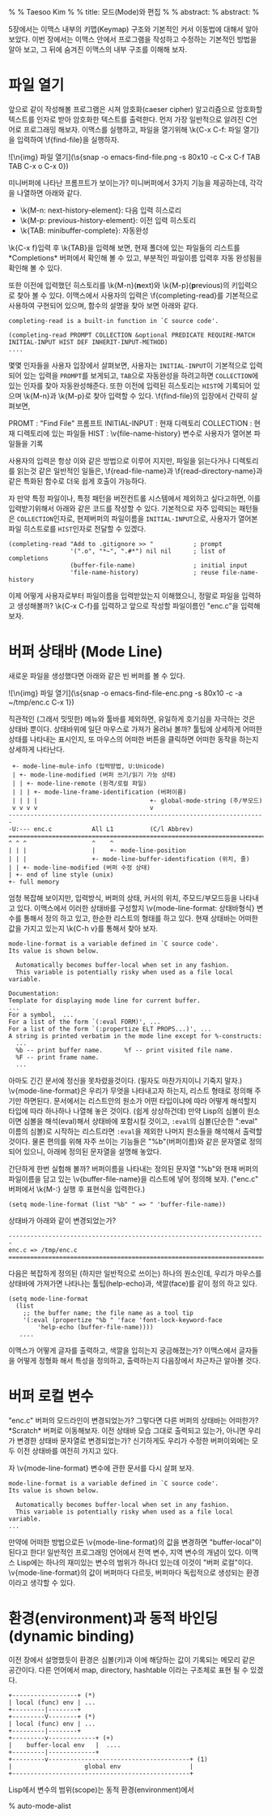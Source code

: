%
% Taesoo Kim
%
% title: 모드(Mode)와 편집
%
% abstract: 
% abstract: 
%

5장에서는 이맥스 내부의 키맵(Keymap) 구조와 기본적인 커서 이동법에 대해서 알아
보았다. 이번 장에서는 이맥스 안에서 프로그램을 작성하고 수정하는 기본적인 방법을
알아 보고, 그 뒤에 숨겨진 이맥스의 내부 구조를 이해해 보자.

# 파일 열기

앞으로 같이 작성해볼 프로그램은 시져 암호화(caeser cipher) 알고리즘으로 암호화할
텍스트를 인자로 받아 암호화한 텍스트를 출력한다. 먼저 가장 일반적으로 알려진
C언어로 프로그래밍 해보자. 이맥스를 실행하고, 파일을 열기위해 \k{C-x C-f:
파일 열기}을 입력하여 \f{find-file}을 실행하자.

![\n{img} 파일 열기](\s{snap -o emacs-find-file.png -s 80x10 -c
    C-x C-f TAB TAB C-x o C-x 0})

미니버퍼에 나타난 프롬프트가 보이는가? 미니버퍼에서 3가지 기능을 제공하는데,
각각을 나열하면 아래와 같다.

- \k{M-n: next-history-element}: 다음 입력 히스로리
- \k{M-p: previous-history-element}: 이전 입력 히스토리
- \k{TAB: minibuffer-complete}: 자동완성

\k{C-x f}입력 후 \k{TAB}을 입력해 보면, 현재 폴더에 있는 파일들의 리스트를
\*Completions\* 버퍼에서 확인해 볼 수 있고, 부분적인 파일이름 입력후 자동
완성됨을 확인해 볼 수 있다.

또한 이전에 입력했던 히스토리를 \k{M-n}(**n**ext)와 \k{M-p}(**p**revious)의
키입력으로 찾아 볼 수 있다. 이맥스에서 사용자의 입력은 \f{completing-read}를
기본적으로 사용하여 구현되어 있으며, 함수의 설명을 찾아 보면 아래와 같다.

    completing-read is a built-in function in `C source code'.
    
    (completing-read PROMPT COLLECTION &optional PREDICATE REQUIRE-MATCH
    INITIAL-INPUT HIST DEF INHERIT-INPUT-METHOD)
    ....

몇몇 인자들을 사용자 입장에서 살펴보면, 사용자는 `INITIAL-INPUT`이 기본적으로
입력되어 있는 입력을 `PROMPT`를 보게되고, `TAB`으로 자동완성을 하려고하면
`COLLECTION`에 있는 인자를 찾아 자동완성해준다. 또한 이전에 입력된 히스토리는
`HIST`에 기록되어 있으며 \k{M-n}과 \k{M-p}로 찾아 입력할 수 있다. \f{find-file}의
입장에서 간략히 살펴보면,

PROMT
:    "Find File" 프롬프트
INITIAL-INPUT
:    현재 디렉토리
COLLECTION
:    현재 디렉토리에 있는 파일들
HIST
:    \v{file-name-history} 변수로 사용자가 열어본 파일들을 기록

사용자의 입력은 항상 이와 같은 방법으로 이루어 지지만, 파일을 읽는다거나
디렉토리를 읽는것 같은 일반적인 일들은, \f{read-file-name}과
\f{read-directory-name}과 같은 특화된 함수로 더욱 쉽게 호출이 가능하다. 

자 만약 특정 파일이나, 특정 패턴을 버전컨트롤 시스템에서 제외하고 싶다고하면,
이를 입력받기위해서 아래와 같은 코드를 작성할 수 있다. 기본적으로 자주 입력되는
패턴들은 `COLLECTION`인자로, 현제버퍼의 파일이름을 `INITIAL-INPUT`으로, 사용자가
열어본 파일 히스트로를 `HIST`인자로 전달할 수 있겠다.

~~~~~~~~~~~~~~~~~~~~~~~~~~~~~~~~~~~~~~~~~~~~~~~~~~~~~~~~~~~~~~~~~~~~~~{.scheme}
(completing-read "Add to .gitignore >> "           ; prompt
                 '(".o", "*~", ".#*") nil nil      ; list of completions
                 (buffer-file-name)                ; initial input
                 'file-name-history)               ; reuse file-name-history
~~~~~~~~~~~~~~~~~~~~~~~~~~~~~~~~~~~~~~~~~~~~~~~~~~~~~~~~~~~~~~~~~~~~~~~~~~~~~~~

이제 어떻게 사용자로부터 파일이름을 입력받았는지 이해했으니, 정말로 파일을
입력하고 생성해볼까? \k{C-x C-f}를 입력하고 앞으로 작성할 파일이름인 "enc.c"을
입력해보자.

# 버퍼 상태바 (Mode Line)

새로운 파일을 생성했다면 아래와 같은 빈 버퍼를 볼 수 있다. 

![\n{img} 파일 열기](\s{snap -o emacs-find-file-enc.png -s 80x10 
    -c -a ~/tmp/enc.c C-x 1})

직관적인 (그래서 밋밋한) 메뉴와 툴바를 제외하면, 유일하게 호기심을 자극하는 것은
상태바 뿐이다. 상태바위에 일단 마우스로 가져가 올려놔 볼까? 툴팁에 상세하게
어떠한 상태를 나타내는 표시인지, 또 마우스의 어떠한 버튼을 클릭하면 어떠한
동작을 하는지 상세하게 나타난다.

     +- mode-line-mule-info (입력방법, U:Unicode)
     | +- mode-line-modified (버퍼 쓰기/읽기 가능 상태)
     | | +- mode-line-remote (원격/로컬 파일)
     | | | +- mode-line-frame-identification (버퍼이름)
     | | | |                               +- global-mode-string (주/부모드)
     v v v v                               v               
    -----------------------------------------------------------------------
    -U:--- enc.c           All L1          (C/l Abbrev)
    =======================================================================
    ^ ^ ^                  ^    ^            
    | | |                  |    +- mode-line-position
    | | |                  +- mode-line-buffer-identification (위치, 줄)
    | | +- mode-line-modified (버퍼 수정 상태)
    | +- end of line style (unix)
    +- full memory

엄청 복잡해 보이지만, 입력방식, 버퍼의 상태, 커서의 위치, 주모드/부모드등을
나타내고 있다. 이맥스에서 이러한 상태바를 구성할지 \v{mode-line-format:
상태바형식} 변수를 통해서 정의 하고 있고, 한순한 리스트의 형태를 하고 있다. 현재
상태바는 어떠한 값을 가지고 있는지 \k{C-h v}를 통해서 찾아 보자.

    mode-line-format is a variable defined in `C source code'.
    Its value is shown below.
    
      Automatically becomes buffer-local when set in any fashion.
      This variable is potentially risky when used as a file local variable.
    
    Documentation:
    Template for displaying mode line for current buffer.
    ...
    For a symbol,  ...
    For a list of the form `(:eval FORM)', ...
    For a list of the form `(:propertize ELT PROPS...)', ...
    A string is printed verbatim in the mode line except for %-constructs:
      ...
      %b -- print buffer name.      %f -- print visited file name.
      %F -- print frame name.
      ...
      
아마도 긴긴 문서에 정신을 못차렸을것이다. (필자도 마찬가지이니 기죽지 말자.)
\v{mode-line-format}은 우리가 무엇을 나타내고자 하는지, 리스트 형태로 정의해
주기만 하면된다. 문서에서는 리스트안의 원소가 어떤 타입이냐에 따라 어떻게
해석할지 타입에 따라 하나하나 나열해 놓은 것이다. (쉽게 상상하건데) 만약 Lisp의
심볼이 원소이면 심볼을 해석(eval)해서 상태바에 포함시킬 것이고, `:eval`의
심볼(단순한 ":eval" 이름의 심볼)로 시작하는 리스트라면 `:eval`을 제외한 나머지
원소들을 해석해서 출력할 것이다. 물론 편의를 위해 자주 쓰이는 기능들은
"%b"(버퍼이름)와 같은 문자열로 정의되어 있으니, 아래에 정의된 문자열을 설명해
놓았다. 

간단하게 한번 실험해 볼까? 버퍼이름을 나타내는 정의된 문자열 "%b"와 현재 버퍼의
파일이름을 담고 있는 \v{buffer-file-name}을 리스트에 넣어 정의해
보자. ("enc.c" 버퍼에서 \k{M-:} 실행 후 표현식을 입력한다.)

~~~~~~~~~~~~~~~~~~~~~~~~~~~~~~~~~~~~~~~~~~~~~~~~~~~~~~~~~~~~~~~~~~~~~~{.scheme}
(setq mode-line-format (list "%b" " => " 'buffer-file-name))
~~~~~~~~~~~~~~~~~~~~~~~~~~~~~~~~~~~~~~~~~~~~~~~~~~~~~~~~~~~~~~~~~~~~~~~~~~~~~~~

상태바가 아래와 같이 변경되었는가?

    -----------------------------------------------------------------------
    enc.c => /tmp/enc.c
    =======================================================================

다음은 복잡하게 정의된 (하지만 일반적으로 쓰이는) 하나의 원소인데, 우리가
마우스를 상태바에 가져가면 나타나는 툴팁(help-echo)과, 색깔(face)를 같이 정의
하고 있다. 

~~~~~~~~~~~~~~~~~~~~~~~~~~~~~~~~~~~~~~~~~~~~~~~~~~~~~~~~~~~~~~~~~~~~~~{.scheme}
(setq mode-line-format
  (list
    ;; the buffer name; the file name as a tool tip
    '(:eval (propertize "%b " 'face 'font-lock-keyword-face
        'help-echo (buffer-file-name))))
   ....
~~~~~~~~~~~~~~~~~~~~~~~~~~~~~~~~~~~~~~~~~~~~~~~~~~~~~~~~~~~~~~~~~~~~~~~~~~~~~~~

이맥스가 어떻게 글자를 출력하고, 색깔을 입히는지 궁금해졌는가? 이맥스에서 글자들을
어떻게 정형화 해서 특성을 정의하고, 출력하는지 다음장에서 차근차근 알아볼 것다.

# 버퍼 로컬 변수

"enc.c" 버퍼의 모드라인이 변경되었는가? 그렇다면 다른 버퍼의 상태바는 어떠한가?
\*Scratch\* 버퍼로 이동해보자. 이전 상태바 모습 그대로 출력되고 있는가, 아니면
우리가 변경한 상태바 문자열로 변경되었는가? 신기하게도 우리가 수정한
버퍼이외에는 모두 이전 상태바를 여전히 가지고 있다.

자 \v{mode-line-format} 변수에 관한 문서를 다시 살펴 보자.

    mode-line-format is a variable defined in `C source code'.
    Its value is shown below.
    
      Automatically becomes buffer-local when set in any fashion.
      This variable is potentially risky when used as a file local variable.
    ...

만약에 어떠한 방법으로든 \v{mode-line-format}의 값을 변경하면 "buffer-local"이
된다고 한다! 일반적인 프로그래밍 언어에서 전역 변수, 지역 변수의 개념이
있다. 이맥스 Lisp에는 하나의 재미있는 변수의 범위가 하나더 있는데 이것이 "버퍼
로컬"이다. \v{mode-line-format}의 값이 버퍼마다 다르듯, 버퍼마다 독립적으로
생성되는 환경이라고 생각할 수 있다.

# 환경(environment)과 동적 바인딩(dynamic binding)

이전 장에서 설명했듯이 환경은 심볼(키)과 이에 해당하는 값이 기록되는 메모리 같은
공간이다. 다른 언어에서 map, directory, hashtable 이라는 구조체로 표현 될 수
있겠다. 

    +------------------+ (*)
    | local (func) env | ...
    +---------|--------+
    +---------V--------+ (*)
    | local (func) env | ...
    +---------|--------+
    +---------v-------------+ (+)
    |    buffer-local env   |  ....
    +---------|-------------+
    +---------v---------------------------------------+ (1)
    |                    global env                   |
    +-------------------------------------------------+

Lisp에서 변수의 범위(scope)는 동적 환경(environment)에서 

% auto-mode-alist

